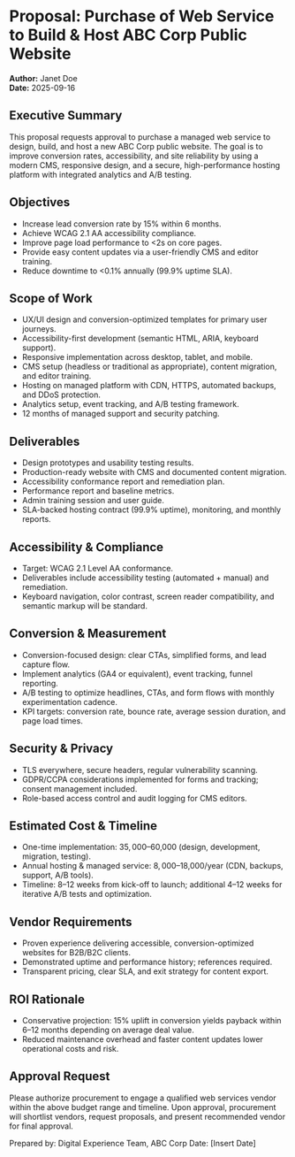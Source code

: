 # Proposal: Purchase of Web Service to Build & Host ABC Corp Public Website

**Author:** Janet Doe  
**Date:** 2025-09-16

## Executive Summary
This proposal requests approval to purchase a managed web service to design, build, and host a new ABC Corp public website. The goal is to improve conversion rates, accessibility, and site reliability by using a modern CMS, responsive design, and a secure, high-performance hosting platform with integrated analytics and A/B testing.

## Objectives
- Increase lead conversion rate by 15% within 6 months.
- Achieve WCAG 2.1 AA accessibility compliance.
- Improve page load performance to <2s on core pages.
- Provide easy content updates via a user-friendly CMS and editor training.
- Reduce downtime to <0.1% annually (99.9% uptime SLA).

## Scope of Work
- UX/UI design and conversion-optimized templates for primary user journeys.
- Accessibility-first development (semantic HTML, ARIA, keyboard support).
- Responsive implementation across desktop, tablet, and mobile.
- CMS setup (headless or traditional as appropriate), content migration, and editor training.
- Hosting on managed platform with CDN, HTTPS, automated backups, and DDoS protection.
- Analytics setup, event tracking, and A/B testing framework.
- 12 months of managed support and security patching.

## Deliverables
- Design prototypes and usability testing results.
- Production-ready website with CMS and documented content migration.
- Accessibility conformance report and remediation plan.
- Performance report and baseline metrics.
- Admin training session and user guide.
- SLA-backed hosting contract (99.9% uptime), monitoring, and monthly reports.

## Accessibility & Compliance
- Target: WCAG 2.1 Level AA conformance.
- Deliverables include accessibility testing (automated + manual) and remediation.
- Keyboard navigation, color contrast, screen reader compatibility, and semantic markup will be standard.

## Conversion & Measurement
- Conversion-focused design: clear CTAs, simplified forms, and lead capture flow.
- Implement analytics (GA4 or equivalent), event tracking, funnel reporting.
- A/B testing to optimize headlines, CTAs, and form flows with monthly experimentation cadence.
- KPI targets: conversion rate, bounce rate, average session duration, and page load times.

## Security & Privacy
- TLS everywhere, secure headers, regular vulnerability scanning.
- GDPR/CCPA considerations implemented for forms and tracking; consent management included.
- Role-based access control and audit logging for CMS editors.

## Estimated Cost & Timeline
- One-time implementation: $35,000–$60,000 (design, development, migration, testing).
- Annual hosting & managed service: $8,000–$18,000/year (CDN, backups, support, A/B tools).
- Timeline: 8–12 weeks from kick-off to launch; additional 4–12 weeks for iterative A/B tests and optimization.

## Vendor Requirements
- Proven experience delivering accessible, conversion-optimized websites for B2B/B2C clients.
- Demonstrated uptime and performance history; references required.
- Transparent pricing, clear SLA, and exit strategy for content export.

## ROI Rationale
- Conservative projection: 15% uplift in conversion yields payback within 6–12 months depending on average deal value.
- Reduced maintenance overhead and faster content updates lower operational costs and risk.

## Approval Request
Please authorize procurement to engage a qualified web services vendor within the above budget range and timeline. Upon approval, procurement will shortlist vendors, request proposals, and present recommended vendor for final approval.

Prepared by: Digital Experience Team, ABC Corp
Date: [Insert Date]